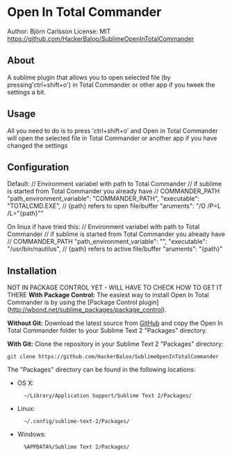 Open In Total Commander
===========================
Author: Björn Carlsson
License: MIT
https://github.com/HackerBaloo/SublimeOpenInTotalCommander

About
-----
A sublime plugin that allows you to open selected file 
(by pressing'ctrl+shift+o') in Total Commander
or other app if you tweek the settings a bit.

Usage
-----
All you need to do is to press 'ctrl+shift+o' and 
Open in Total Commander will open the selected file in Total Commander 
or another app if you have changed the  settings

Configuration
-------------
Default:
	// Environment variabel with path to Total Commander
    // if sublime is started from Total Commander you already have 
    // COMMANDER_PATH 
    "path_environment_variable": "COMMANDER_PATH",
    "executable": "TOTALCMD.EXE",
    // {path} refers to open file/buffer
    "aruments": "/O /P=L /L=\"{path}\""

On linux if  have tried this:
    // Environment variabel with path to Total Commander
    // if sublime is started from Total Commander you already have 
    // COMMANDER_PATH 
    "path_environment_variable": "",
    "executable": "/usr/bin/nautilus",
    // {path} refers to active file/buffer
    "aruments": "{path}"


Installation
------------
NOT IN PACKAGE CONTROL YET - WILL HAVE TO CHECK HOW TO GET IT THERE
**With Package Control:** The easiest way to install Open In Total Commander is
by using the [Package Control plugin]
(http://wbond.net/sublime_packages/package_control).

**Without Git:** Download the latest source from 
[GitHub](https://github.com/HackerBaloo/SublimeOpenInTotalCommander) and copy 
the Open In Total Commander folder to your Sublime Text 2 "Packages" directory.

**With Git:** Clone the repository in your Sublime Text 2 "Packages" directory:

    git clone https://github.com/HackerBaloo/SublimeOpenInTotalCommander

The "Packages" directory can be found in the following locations:

* OS X:

        ~/Library/Application Support/Sublime Text 2/Packages/

* Linux:

        ~/.config/sublime-text-2/Packages/

* Windows:

        %APPDATA%/Sublime Text 2/Packages/

